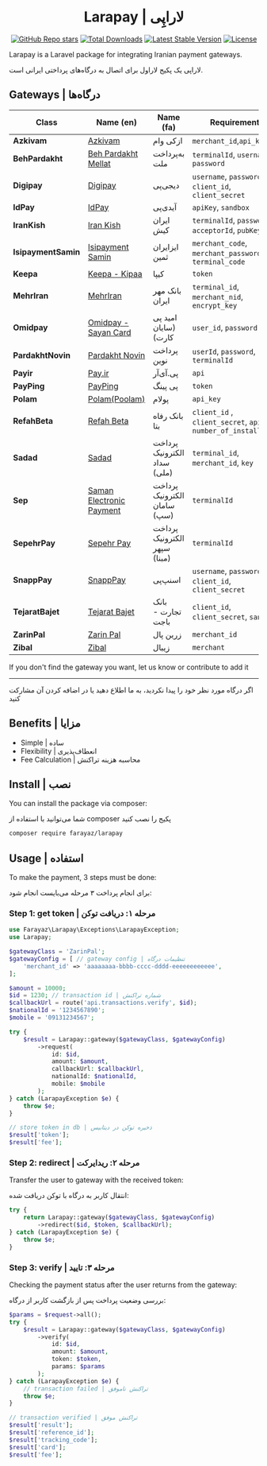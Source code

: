 <h1 align="center">Larapay | لاراپِی</h1>
<p align="center">
    <a href="https://github.com/farayaz/larapay"><img src="https://img.shields.io/github/stars/farayaz/larapay" alt="GitHub Repo stars"></a>
    <a href="https://packagist.org/packages/farayaz/larapay"><img src="https://img.shields.io/packagist/dt/farayaz/larapay" alt="Total Downloads"></a>
    <a href="https://packagist.org/packages/farayaz/larapay"><img src="https://img.shields.io/packagist/v/farayaz/larapay" alt="Latest Stable Version"></a>
    <a href="https://packagist.org/packages/farayaz/larapay"><img src="https://img.shields.io/packagist/l/farayaz/larapay" alt="License"></a>
</p>
Larapay is a Laravel package for integrating Iranian payment gateways.

لاراپی یک پکیج لاراول برای اتصال به درگاه‌های پرداختی ایرانی است.

## Gateways | درگاه‌ها

| Class               | Name (en)                                      | Name (fa)                    | Requirements                                                       |
| ------------------- | ---------------------------------------------- | ---------------------------- | ------------------------------------------------------------------ |
| **Azkivam**         | [Azkivam](https://azkivam.com/)                | ازکی وام                     | `merchant_id`,`api_key`                                            |
| **BehPardakht**     | [Beh Pardakht Mellat](https://behpardakht.com) | به‌پرداخت ملت                 | `terminalId`, `username`, `password`                               |
| **Digipay**         | [Digipay](https://www.mydigipay.com)           | دیجی‌پی                       | `username`, `password`, `client_id`, `client_secret`               |
| **IdPay**           | [IdPay](https://idpay.ir)                      | آیدی‌پی                       | `apiKey`, `sandbox`                                                |
| **IranKish**        | [Iran Kish](https://www.irankish.com)          | ایران کیش                    | `terminalId`, `password`, `acceptorId`, `pubKey`                   |
| **IsipaymentSamin** | [Isipayment Samin](https://isipayment.ir)      | ایزایران ثمین                | `merchant_code`, `merchant_password`, `terminal_code`              |
| **Keepa**           | [Keepa - Kipaa](https://keepa.ir)              | کیپا                         | `token`                                                            |
| **MehrIran**        | [MehrIran](https://qmb.ir)                     | بانک مهر ایران               | `terminal_id`, `merchant_nid`, `encrypt_key`                       |
| **Omidpay**         | [Omidpay - Sayan Card](https://omidpayment.ir) | امید پی (سایان کارت)         | `user_id`, `password`                                              |
| **PardakhtNovin**   | [Pardakht Novin](https://pna.co.ir)            | پرداخت نوین                  | `userId`, `password`, `terminalId`                                 |
| **Payir**           | [Pay.ir](https://www.pay.ir)                   | پی.آی‌آر                      | `api`                                                              |
| **PayPing**         | [PayPing](https://payping.ir)                  | پی پینگ                      | `token`                                                            |
| **Polam**           | [Polam(Poolam)](https://polam.io)              | پولام                        | `api_key`                                                          |
| **RefahBeta**       | [Refah Beta](https://beta.refah-bank.ir)       | بانک رفاه بتا                | `client_id` , `client_secret`, `api_key`, `number_of_installments` |
| **Sadad**           | [Sadad](https://sadadpsp.ir)                   | پرداخت الکترونیک سداد (ملی)  | `terminal_id`, `merchant_id`, `key`                                |
| **Sep**             | [Saman Electronic Payment](https://www.sep.ir) | پرداخت الکترونیک سامان (سپ)  | `terminalId`                                                       |
| **SepehrPay**       | [Sepehr Pay](https://www.sepehrpay.com)        | پرداخت الکترونیک سپهر (مبنا) | `terminalId`                                                       |
| **SnappPay**        | [SnappPay](https://snapppay.ir)                | اسنپ‌پی                       | `username`, `password`, `client_id`, `client_secret`               |
| **TejaratBajet**    | [Tejarat Bajet](https://mybajet.ir)            | بانک تجارت - باجت            | `client_id`, `client_secret`, `sandbox`                            |
| **ZarinPal**        | [Zarin Pal](https://www.zarinpal.com)          | زرین پال                     | `merchant_id`                                                      |
| **Zibal**           | [Zibal](https://zibal.ir)                      | زیبال                        | `merchant`                                                         |

If you don't find the gateway you want, let us know or contribute to add it
****
اگر درگاه مورد نظر خود را پیدا نکردید، به ما اطلاع دهید یا در اضافه کردن آن مشارکت کنید

## Benefits | مزایا

-   Simple | ساده
-   Flexibility | انعطاف‌پذیری
-   Fee Calculation | محاسبه هزینه تراکنش

## Install | نصب

You can install the package via composer:

شما می‌توانید با استفاده از composer پکیج را نصب کنید

```bash
composer require farayaz/larapay
```

## Usage | استفاده

To make the payment, 3 steps must be done:

برای انجام پرداخت ۳ مرحله می‌بایست انجام شود:

### Step 1: get token | مرحله ۱: دریافت توکن

```php
use Farayaz\Larapay\Exceptions\LarapayException;
use Larapay;

$gatewayClass = 'ZarinPal';
$gatewayConfig = [ // gateway config | تنظیمات درگاه
    'merchant_id' => 'aaaaaaaa-bbbb-cccc-dddd-eeeeeeeeeeee',
];

$amount = 10000;
$id = 1230; // transaction id | شماره تراکنش
$callbackUrl = route('api.transactions.verify', $id);
$nationalId = '1234567890';
$mobile = '09131234567';

try {
    $result = Larapay::gateway($gatewayClass, $gatewayConfig)
        ->request(
            id: $id,
            amount: $amount,
            callbackUrl: $callbackUrl,
            nationalId: $nationalId,
            mobile: $mobile
        );
} catch (LarapayException $e) {
    throw $e;
}

// store token in db | ذخیره توکن در دیتابیس
$result['token'];
$result['fee'];
```

### Step 2: redirect | مرحله ۲: ریدایرکت

Transfer the user to gateway with the received token:

انتقال کاربر به درگاه با توکن دریافت شده:

```php
try {
    return Larapay::gateway($gatewayClass, $gatewayConfig)
        ->redirect($id, $token, $callbackUrl);
} catch (LarapayException $e) {
    throw $e;
}
```

### Step 3: verify | مرحله ۳: تایید

Checking the payment status after the user returns from the gateway:

بررسی وضعیت پرداخت پس از بازگشت کاربر از درگاه:

```php
$params = $request->all();
try {
    $result = Larapay::gateway($gatewayClass, $gatewayConfig)
        ->verify(
            id: $id,
            amount: $amount,
            token: $token,
            params: $params
        );
} catch (LarapayException $e) {
    // transaction failed | تراکنش ناموفق
    throw $e;
}

// transaction verified | تراکنش موفق
$result['result'];
$result['reference_id'];
$result['tracking_code'];
$result['card'];
$result['fee'];
```
